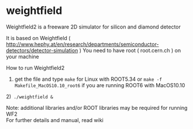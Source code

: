 # weightfield

Weightfield2 is a freeware 2D simulator for silicon and diamond detector

It is based on Weightfield ( http://www.hephy.at/en/research/departments/semiconductor-detectors/detector-simulation )
You need to have root ( root.cern.ch ) on your machine

How to run Weightfield2

1) get the file and type
`make` for Linux with ROOT5.34
or
`make -f Makefile_MacOS10.10_root6` if you are running ROOT6 with MacOS10.10

2)` ./weightfield &`

Note: additional libraries and/or ROOT libraries may be required for running WF2  
For further details and manual, read wiki
